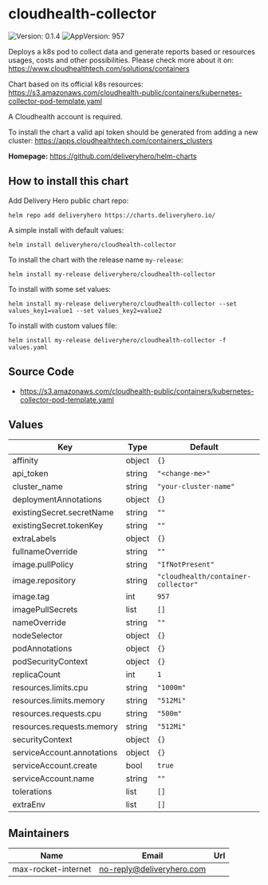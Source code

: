 # cloudhealth-collector

![Version: 0.1.4](https://img.shields.io/badge/Version-0.1.4-informational?style=flat-square) ![AppVersion: 957](https://img.shields.io/badge/AppVersion-957-informational?style=flat-square)

Deploys a k8s pod to collect data and generate reports based or resources usages, costs and other possibilities. Please check more about it on: https://www.cloudhealthtech.com/solutions/containers

Chart based on its official k8s resources: https://s3.amazonaws.com/cloudhealth-public/containers/kubernetes-collector-pod-template.yaml

A Cloudhealth account is required.

To install the chart a valid api token should be generated from adding a new cluster: https://apps.cloudhealthtech.com/containers_clusters

**Homepage:** <https://github.com/deliveryhero/helm-charts>

## How to install this chart

Add Delivery Hero public chart repo:

```console
helm repo add deliveryhero https://charts.deliveryhero.io/
```

A simple install with default values:

```console
helm install deliveryhero/cloudhealth-collector
```

To install the chart with the release name `my-release`:

```console
helm install my-release deliveryhero/cloudhealth-collector
```

To install with some set values:

```console
helm install my-release deliveryhero/cloudhealth-collector --set values_key1=value1 --set values_key2=value2
```

To install with custom values file:

```console
helm install my-release deliveryhero/cloudhealth-collector -f values.yaml
```

## Source Code

* <https://s3.amazonaws.com/cloudhealth-public/containers/kubernetes-collector-pod-template.yaml>

## Values

| Key                        | Type   | Default                             | Description |
| -------------------------- | ------ | ----------------------------------- | ----------- |
| affinity                   | object | `{}`                                |             |
| api_token                  | string | `"<change-me>"`                     |             |
| cluster_name               | string | `"your-cluster-name"`               |             |
| deploymentAnnotations      | object | `{}`                                |             |
| existingSecret.secretName  | string | `""`                                |             |
| existingSecret.tokenKey    | string | `""`                                |             |
| extraLabels                | object | `{}`                                |             |
| fullnameOverride           | string | `""`                                |             |
| image.pullPolicy           | string | `"IfNotPresent"`                    |             |
| image.repository           | string | `"cloudhealth/container-collector"` |             |
| image.tag                  | int    | `957`                               |             |
| imagePullSecrets           | list   | `[]`                                |             |
| nameOverride               | string | `""`                                |             |
| nodeSelector               | object | `{}`                                |             |
| podAnnotations             | object | `{}`                                |             |
| podSecurityContext         | object | `{}`                                |             |
| replicaCount               | int    | `1`                                 |             |
| resources.limits.cpu       | string | `"1000m"`                           |             |
| resources.limits.memory    | string | `"512Mi"`                           |             |
| resources.requests.cpu     | string | `"500m"`                            |             |
| resources.requests.memory  | string | `"512Mi"`                           |             |
| securityContext            | object | `{}`                                |             |
| serviceAccount.annotations | object | `{}`                                |             |
| serviceAccount.create      | bool   | `true`                              |             |
| serviceAccount.name        | string | `""`                                |             |
| tolerations                | list   | `[]`                                |             |
| extraEnv                   | list   | `[]`                                |             |

## Maintainers

| Name                | Email                       | Url |
| ------------------- | --------------------------- | --- |
| max-rocket-internet | <no-reply@deliveryhero.com> |     |

